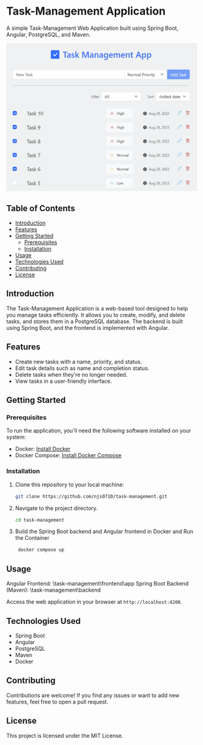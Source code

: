 # Task-Management Application

A simple Task-Management Web Application built using Spring Boot, Angular, PostgreSQL, and Maven.

![Task-Management Application](https://github.com/njs0710/task-management/blob/main/image.png?raw=true)

## Table of Contents

- [Introduction](#introduction)
- [Features](#features)
- [Getting Started](#getting-started)
  - [Prerequisites](#prerequisites)
  - [Installation](#installation)
- [Usage](#usage)
- [Technologies Used](#technologies-used)
- [Contributing](#contributing)
- [License](#license)

## Introduction

The Task-Management Application is a web-based tool designed to help you manage tasks efficiently. It allows you to create, modify, and delete tasks, and stores them in a PostgreSQL database. The backend is built using Spring Boot, and the frontend is implemented with Angular.

## Features

- Create new tasks with a name, priority, and status.
- Edit task details such as name and completion status.
- Delete tasks when they're no longer needed.
- View tasks in a user-friendly interface.

## Getting Started

### Prerequisites

To run the application, you'll need the following software installed on your system:

- Docker: [Install Docker](https://docs.docker.com/get-docker/)
- Docker Compose: [Install Docker Compose](https://docs.docker.com/compose/install/)

### Installation

1. Clone this repository to your local machine:

   ```bash
   git clone https://github.com/njs0710/task-management.git

2. Navigate to the project directory.
   
    ```bash
   cd task-management

4. Build the Spring Boot backend and Angular frontend in Docker and Run the Container

   ```bash
    docker compose up

## Usage

Angular Frontend: \task-management\frontend\app
Spring Boot Backend (Maven): \task-management\backend 

Access the web application in your browser at `http://localhost:4200`.

## Technologies Used

- Spring Boot
- Angular
- PostgreSQL
- Maven
- Docker

## Contributing

Contributions are welcome! If you find any issues or want to add new features, feel free to open a pull request.

## License

This project is licensed under the MIT License.


